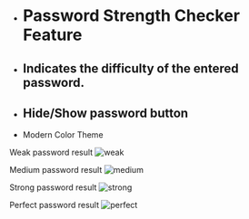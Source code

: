 <ul>
                              <li><h1>Password Strength Checker Feature</h1></li>
                              <li><h2>Indicates the difficulty of the entered password.</h2></li>
                               <li><h2>Hide/Show password button</h2></li>
                              <li>Modern Color Theme</li>
</ul>

Weak password result
![weak](https://github.com/user-attachments/assets/e5166f12-841a-4022-b1b1-f3ba587e882b)

Medium password result
![medium](https://github.com/user-attachments/assets/4b86fa1a-ef1e-4c33-b5fa-06b11e41e9b5)

Strong password result
![strong](https://github.com/user-attachments/assets/2e2d2cc8-f123-4657-b605-8c55692c4aa2)

Perfect password result
![perfect](https://github.com/user-attachments/assets/a28f77c7-d129-4b82-bb56-00076b3a76d4)

